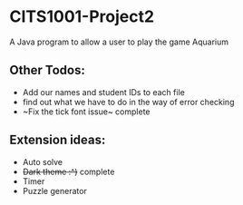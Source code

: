 # CITS1001-Project2
A Java program to allow a user to play the game Aquarium

## Other Todos:
+ Add our names and student IDs to each file
+ find out what we have to do in the way of error checking
+ ~Fix the tick font issue~ complete


## Extension ideas:
+ Auto solve
+ ~~Dark theme :^)~~ complete
+ Timer
+ Puzzle generator
